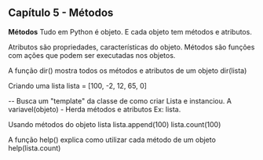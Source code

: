 ## Capítulo 5 - Métodos


**Métodos**
Tudo em Python é objeto. E cada objeto tem métodos e atributos.

Atributos são propriedades, características do objeto.
Métodos são funções com ações que podem ser executadas nos objetos.


A função dir() mostra todos os métodos e atributos de um objeto
dir(lista)

Criando uma lista
lista = [100, -2, 12, 65, 0]

-- Busca um "template" da classe de como criar Lista e instanciou.
A variavel(objeto) - Herda métodos e atributos
Ex: lista.

Usando métodos do objeto lista
lista.append(100)
lista.count(100)

A função help() explica como utilizar cada método de um objeto
help(lista.count)